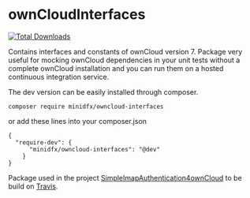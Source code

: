 ownCloudInterfaces
==================

[![Total Downloads](https://poser.pugx.org/minidfx/owncloud-interfaces/downloads.svg)](https://packagist.org/packages/minidfx/owncloud-interfaces)

Contains interfaces and constants of ownCloud version 7. Package very useful for mocking ownCloud dependencies in your unit tests without a complete ownCloud installation and you can run them on a hosted continuous integration service.

The dev version can be easily installed through composer.

    composer require minidfx/owncloud-interfaces
    
or add these lines into your composer.json

    {
      "require-dev": {
          "minidfx/owncloud-interfaces": "@dev"
        }
    }
    
Package used in the project [SimpleImapAuthentication4ownCloud](https://github.com/minidfx/SimpleImapAuthentication4ownCloud) to be build on [Travis](http://travis-ci.org).
